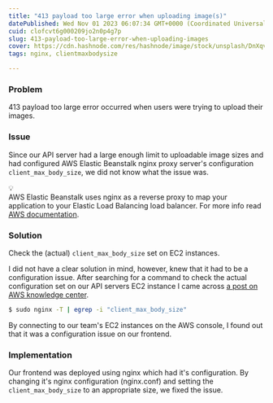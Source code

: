 ```yaml
---
title: "413 payload too large error when uploading image(s)"
datePublished: Wed Nov 01 2023 06:07:34 GMT+0000 (Coordinated Universal Time)
cuid: clofcvt6g000209jo2n0p4g7p
slug: 413-payload-too-large-error-when-uploading-images
cover: https://cdn.hashnode.com/res/hashnode/image/stock/unsplash/DnXqvmS0eXM/upload/ba18d2ed7048198a5fdf1f6dcf3eb35f.jpeg
tags: nginx, clientmaxbodysize

---
```


### Problem

413 payload too large error occurred when users were trying to upload their images.

### Issue

Since our API server had a large enough limit to uploadable image sizes and had configured AWS Elastic Beanstalk nginx proxy server's configuration `client_max_body_size`, we did not know what the issue was.

<div data-node-type="callout">
<div data-node-type="callout-emoji">💡</div>
<div data-node-type="callout-text">AWS Elastic Beanstalk uses nginx as a reverse proxy to map your application to your Elastic Load Balancing load balancer. For more info read <a target="_blank" rel="noopener noreferrer nofollow" href="https://docs.aws.amazon.com/elasticbeanstalk/latest/dg/java-se-nginx.html" style="pointer-events: none">AWS documentation</a>.</div>
</div>

### Solution

Check the (actual) `client_max_body_size` set on EC2 instances.

I did not have a clear solution in mind, however, knew that it had to be a configuration issue. After searching for a command to check the actual configuration set on our API servers EC2 instance I came across [a post on AWS knowledge center](https://repost.aws/knowledge-center/elastic-beanstalk-nginx-configuration).

```bash
$ sudo nginx -T | egrep -i "client_max_body_size"
```

By connecting to our team's EC2 instances on the AWS console, I found out that it was a configuration issue on our frontend.

### Implementation

Our frontend was deployed using nginx which had it's configuration. By changing it's nginx configuration (nginx.conf) and setting the `client_max_body_size` to an appropriate size, we fixed the issue.
